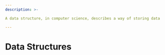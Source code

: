 ```yaml
---
description: >-

A data structure, in computer science, describes a way of storing data in efficient ways. It describes a collection of data values, the relationship between them, and algorithms and operations that can be applied to the data.

---
```


# Data Structures

